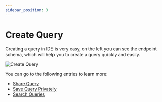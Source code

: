 ```yaml
---
sidebar_position: 3
---
```


# Create Query

Creating a query in IDE is very easy, on the left you can see the endpoint schema, which will help you to create a query quickly and easily.

![Create Query](/img/ide/ide_schema.png)

You can go to the following entries to learn more:

- [Share Query](/docs/ide/share)
- [Save Query Privately](/docs/ide/private)
- [Search Queries](/docs/ide/search)